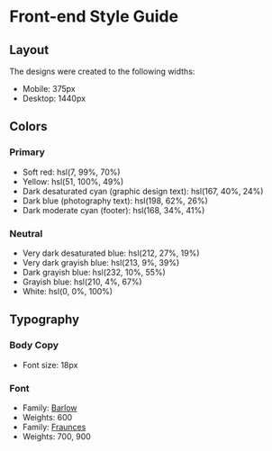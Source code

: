 # Front-end Style Guide

## Layout

The designs were created to the following widths:

-   Mobile: 375px
-   Desktop: 1440px

## Colors

### Primary

-   Soft red: hsl(7, 99%, 70%)
-   Yellow: hsl(51, 100%, 49%)
-   Dark desaturated cyan (graphic design text): hsl(167, 40%, 24%)
-   Dark blue (photography text): hsl(198, 62%, 26%)
-   Dark moderate cyan (footer): hsl(168, 34%, 41%)

### Neutral

-   Very dark desaturated blue: hsl(212, 27%, 19%)
-   Very dark grayish blue: hsl(213, 9%, 39%)
-   Dark grayish blue: hsl(232, 10%, 55%)
-   Grayish blue: hsl(210, 4%, 67%)
-   White: hsl(0, 0%, 100%)

## Typography

### Body Copy

-   Font size: 18px

### Font

-   Family: [Barlow](https://fonts.google.com/specimen/Barlow)
-   Weights: 600
-   Family: [Fraunces](https://fonts.google.com/specimen/Fraunces)
-   Weights: 700, 900
